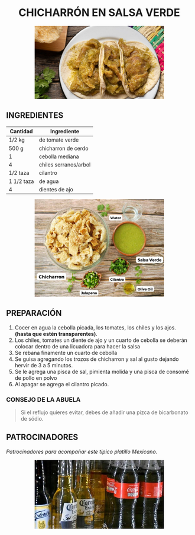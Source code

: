 # <div align="center"> CHICHARRÓN EN SALSA VERDE </div>  

<p align="center">
<img src="images/chicharron.jpg" width="350">
</p>

## INGREDIENTES  
<div align="center">

| Cantidad       | Ingrediente             |
|----------------|-------------------------|
| 1/2 kg         | de tomate verde         |
|  500 g         | chicharron de cerdo     |
|   1            | cebolla mediana         |
|   4            | chiles serranos/arbol   |
| 1/2 taza       | cilantro                |
| 1 1/2 taza     | de agua                 |
| 4              | dientes de ajo          |        

</div>

<p align="center">
<img src="images/ingredientes.jpg" width="350">
</p>

## PREPARACIÓN

 
 1. Cocer en agua la cebolla picada, los tomates, los chiles y los ajos.  __(hasta que estén transparentes)__.
 2. Los chiles, tomates un diente de ajo y un cuarto de cebolla se deberán colocar dentro de una licuadora para hacer la salsa
 3. Se rebana finamente un cuarto de cebolla
 4. Se guisa agregando los trozos de chicharron y sal al gusto dejando hervir de 3 a 5 minutos.
 5. Se le agrega una pisca de sal, pimienta molida y una pisca de consomé de pollo en polvo
 6. Al apagar se agrega el cilantro picado.

 ### CONSEJO DE LA ABUELA
 > Si el reflujo quieres evitar, debes de añadir una pizca de bicarbonato de sódio. 

## PATROCINADORES

_Patrocinadores para acompañar este tipico platillo Mexicano._ 

<p align="center">
<img src="images/patrocinadores.jpg" width="350">
</p>